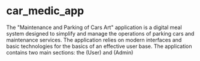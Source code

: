# car_medic_app
The "Maintenance and Parking of Cars Art" application is a digital meal system designed to simplify and manage the operations of parking cars and maintenance services. The application relies on modern interfaces and basic technologies for the basics of an effective user base. The application contains two main sections: the (User) and (Admin)
